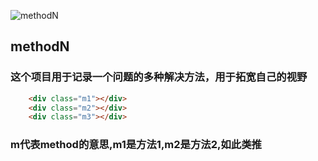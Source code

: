 ![](http://s16.sinaimg.cn/large/005PxX9dzy7oOcEBMAfdf&690 "methodN")
## methodN
### 这个项目用于记录一个问题的多种解决方法，用于拓宽自己的视野

```html
    <div class="m1"></div>
    <div class="m2"></div>
    <div class="m3"></div>
```
### m代表method的意思,m1是方法1,m2是方法2,如此类推
